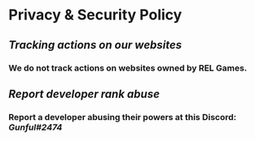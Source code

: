 # Privacy & Security Policy
## ***Tracking actions on our websites***
### We do not track actions on websites owned by REL Games.
## ***Report developer rank abuse***
### Report a developer abusing their powers at this Discord: ***Gunful#2474***

